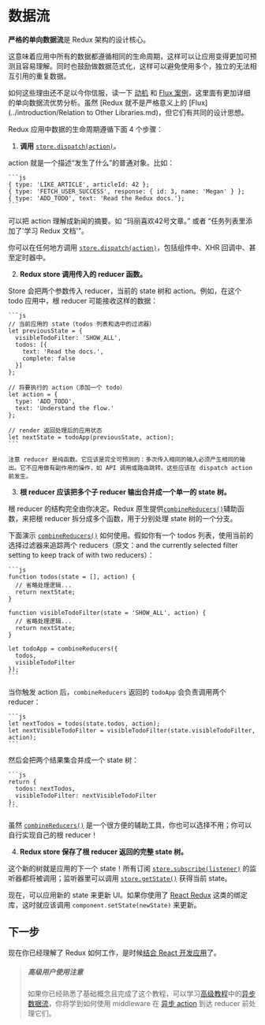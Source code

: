 # 数据流

**严格的单向数据流**是 Redux 架构的设计核心。

这意味着应用中所有的数据都遵循相同的生命周期，这样可以让应用变得更加可预测且容易理解。同时也鼓励做数据范式化，这样可以避免使用多个，独立的无法相互引用的重复数据。

如何这些理由还不足以今你信服，读一下 [动机](../introduction/Motivation.md) 和 [Flux 案例](https://medium.com/@dan_abramov/the-case-for-flux-379b7d1982c6)，这里面有更加详细的单向数据流优势分析。虽然 [Redux 就不是严格意义上的 [Flux](../introduction/Relation to Other Libraries.md)，但它们有共同的设计思想。

Redux 应用中数据的生命周期遵循下面 4 个步骤： 

1. **调用** [`store.dispatch(action)`](../api/Store.md#dispatch)。

  action 就是一个描述“发生了什么”的普通对象。比如：

    ```js
    { type: 'LIKE_ARTICLE', articleId: 42 };
    { type: 'FETCH_USER_SUCCESS', response: { id: 3, name: 'Megan' } };
    { type: 'ADD_TODO', text: 'Read the Redux docs.'};
    ```

  可以把 action 理解成新闻的摘要。如 “玛丽喜欢42号文章。” 或者 “任务列表里添加了'学习 Redux 文档'”。

  你可以在任何地方调用 [`store.dispatch(action)`](../api/Store.md#dispatch)，包括组件中、XHR 回调中、甚至定时器中。

2. **Redux store 调用传入的 reducer 函数。**

  Store 会把两个参数传入 reducer，当前的 state 树和 action。例如，在这个 todo 应用中，根 reducer 可能接收这样的数据：

    ```js
    // 当前应用的 state（todos 列表和选中的过滤器）
    let previousState = {
      visibleTodoFilter: 'SHOW_ALL',
      todos: [{
        text: 'Read the docs.',
        complete: false
      }]
    };

    // 将要执行的 action（添加一个 todo）
    let action = {
      type: 'ADD_TODO',
      text: 'Understand the flow.'
    };

    // render 返回处理后的应用状态
    let nextState = todoApp(previousState, action);
    ```

    注意 reducer 是纯函数。它应该是完全可预测的：多次传入相同的输入必须产生相同的输出。它不应用做有副作用的操作，如 API 调用或路由跳转。这些应该在 dispatch action 前发生。

3. **根 reducer 应该把多个子 reducer 输出合并成一个单一的 state 树。**

  根 reducer 的结构完全由你决定。Redux 原生提供[`combineReducers()`](../api/combineReducers.md)辅助函数，来把根 reducer 拆分成多个函数，用于分别处理 state 树的一个分支。

  下面演示 [`combineReducers()`](../api/combineReducers.md) 如何使用。假如你有一个 todos 列表，使用当前的选择过滤器来追踪两个 reducers（原文：and the currently selected filter setting to keep track of with two reducers）：

    ```js
    function todos(state = [], action) {
      // 省略处理逻辑...
      return nextState;
    }

    function visibleTodoFilter(state = 'SHOW_ALL', action) {
      // 省略处理逻辑...
      return nextState;
    }

    let todoApp = combineReducers({
      todos,
      visibleTodoFilter
    });
    ```

  当你触发 action 后，`combineReducers` 返回的 `todoApp` 会负责调用两个 reducer：

    ```js
    let nextTodos = todos(state.todos, action);
    let nextVisibleTodoFilter = visibleTodoFilter(state.visibleTodoFilter, action);
    ```

  然后会把两个结果集合并成一个 state 树：

    ```js
    return {
      todos: nextTodos,
      visibleTodoFilter: nextVisibleTodoFilter
    };
    ```

  虽然 [`combineReducers()`](../api/combineReducers.md) 是一个很方便的辅助工具，你也可以选择不用；你可以自行实现自己的根 reducer！

4. **Redux store 保存了根 reducer 返回的完整 state 树。**

  这个新的树就是应用的下一个 state！所有订阅 [`store.subscribe(listener)`](../api/Store.md#subscribe) 的监听器都将被调用；监听器里可以调用 [`store.getState()`](../api/Store.md#getState) 获得当前 state。

  现在，可以应用新的 state 来更新 UI。如果你使用了 [React Redux](https://github.com/gaearon/react-redux) 这类的绑定库，这时就应该调用 `component.setState(newState)` 来更新。

## 下一步

现在你已经理解了 Redux 如何工作，是时候[结合 React 开发应用](UsageWithReact.md)了。

>##### 高级用户使用注意
>如果你已经熟悉了基础概念且完成了这个教程，可以学习[高级教程](../advanced/README.md)中的[异步数据流](../advanced/AsyncFlow.md)，你将学到如何使用 middleware 在 [异步 action](../advanced/AsyncActions.md) 到达 reducer 前处理它们。
